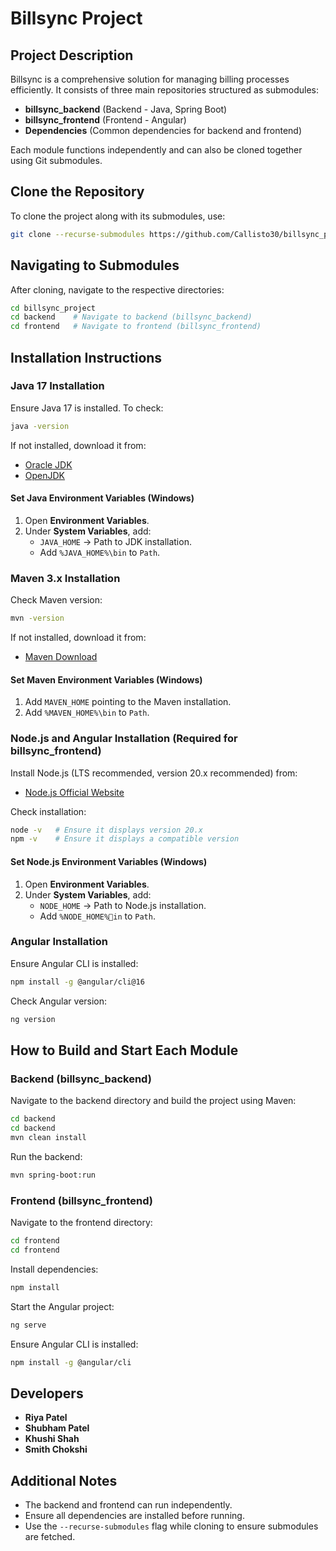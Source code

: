 # Billsync Project

## Project Description

Billsync is a comprehensive solution for managing billing processes efficiently. It consists of three main repositories structured as submodules:

- **billsync_backend** (Backend - Java, Spring Boot)
- **billsync_frontend** (Frontend - Angular)
- **Dependencies** (Common dependencies for backend and frontend)

Each module functions independently and can also be cloned together using Git submodules.

## Clone the Repository

To clone the project along with its submodules, use:

```sh
git clone --recurse-submodules https://github.com/Callisto30/billsync_project.git
```

## Navigating to Submodules

After cloning, navigate to the respective directories:

```sh
cd billsync_project
cd backend    # Navigate to backend (billsync_backend)
cd frontend   # Navigate to frontend (billsync_frontend)
```

## Installation Instructions

### Java 17 Installation

Ensure Java 17 is installed. To check:

```sh
java -version
```

If not installed, download it from:
- [Oracle JDK](https://www.oracle.com/java/technologies/javase-jdk17-downloads.html)
- [OpenJDK](https://openjdk.org/)

#### Set Java Environment Variables (Windows)

1. Open **Environment Variables**.
2. Under **System Variables**, add:
   - `JAVA_HOME` → Path to JDK installation.
   - Add `%JAVA_HOME%\bin` to `Path`.

### Maven 3.x Installation

Check Maven version:

```sh
mvn -version
```

If not installed, download it from:
- [Maven Download](https://maven.apache.org/download.cgi)

#### Set Maven Environment Variables (Windows)

1. Add `MAVEN_HOME` pointing to the Maven installation.
2. Add `%MAVEN_HOME%\bin` to `Path`.

### Node.js and Angular Installation (Required for billsync_frontend)

Install Node.js (LTS recommended, version 20.x recommended) from:
- [Node.js Official Website](https://nodejs.org/)

Check installation:

```sh
node -v   # Ensure it displays version 20.x
npm -v    # Ensure it displays a compatible version
```

#### Set Node.js Environment Variables (Windows)

1. Open **Environment Variables**.
2. Under **System Variables**, add:
   - `NODE_HOME` → Path to Node.js installation.
   - Add `%NODE_HOME%in` to `Path`.

### Angular Installation

Ensure Angular CLI is installed:

```sh
npm install -g @angular/cli@16
```

Check Angular version:

```sh
ng version
```

## How to Build and Start Each Module

### Backend (billsync_backend)

Navigate to the backend directory and build the project using Maven:

```sh
cd backend 
cd backend
mvn clean install
```

Run the backend:

```sh
mvn spring-boot:run
```

### Frontend (billsync_frontend)

Navigate to the frontend directory:

```sh
cd frontend 
cd frontend
```

Install dependencies:

```sh
npm install
```

Start the Angular project:

```sh
ng serve
```

Ensure Angular CLI is installed:

```sh
npm install -g @angular/cli
```

## Developers

- **Riya Patel**
- **Shubham Patel**
- **Khushi Shah**
- **Smith Chokshi**

## Additional Notes

- The backend and frontend can run independently.
- Ensure all dependencies are installed before running.
- Use the `--recurse-submodules` flag while cloning to ensure submodules are fetched.

